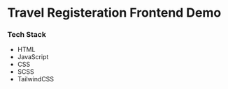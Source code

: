 # Travel Registeration Frontend Demo

### Tech Stack
- HTML
- JavaScript
- CSS
- SCSS
- TailwindCSS
